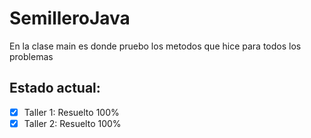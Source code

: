 ﻿# SemilleroJava

En la clase main es donde pruebo los metodos que hice para todos los problemas

## Estado actual: 
- [x] Taller 1: Resuelto 100%
- [x] Taller 2: Resuelto 100%
